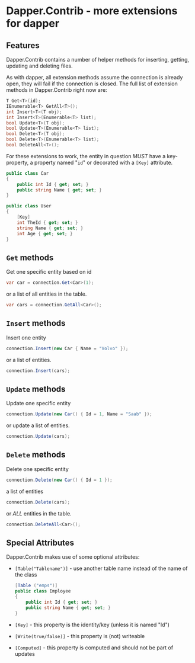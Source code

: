 Dapper.Contrib - more extensions for dapper
===========================================

Features
--------
Dapper.Contrib contains a number of helper methods for inserting, getting,
updating and deleting files.

As with dapper, all extension methods assume the connection is already open,
they will fail if the connection is closed. The full list of extension methods
in Dapper.Contrib right now are:

```csharp
T Get<T>(id);
IEnumerable<T> GetAll<T>();
int Insert<T>(T obj);
int Insert<T>(Enumerable<T> list);
bool Update<T>(T obj);
bool Update<T>(Enumerable<T> list);
bool Delete<T>(T obj);
bool Delete<T>(Enumerable<T> list);
bool DeleteAll<T>();
```

For these extensions to work, the entity in question _MUST_ have a
key-property, a property named "`id`" or decorated with a `[Key]` attribute.

```csharp
public class Car
{
    public int Id { get; set; }
    public string Name { get; set; }
}

public class User
{
    [Key]
    int TheId { get; set; }
    string Name { get; set; }
    int Age { get; set; }
}
```

`Get` methods
-------

Get one specific entity based on id

```csharp
var car = connection.Get<Car>(1);
```

or a list of all entities in the table.

```csharp
var cars = connection.GetAll<Car>();
```

`Insert` methods
-------

Insert one entity

```csharp
connection.Insert(new Car { Name = "Volvo" });
```

or a list of entities.

```csharp
connection.Insert(cars);
```



`Update` methods
-------
Update one specific entity

```csharp
connection.Update(new Car() { Id = 1, Name = "Saab" });
```

or update a list of entities.

```csharp
connection.Update(cars);
```

`Delete` methods
-------
Delete one specific entity

```csharp
connection.Delete(new Car() { Id = 1 });
```

a list of entities

```csharp
connection.Delete(cars);
```

or _ALL_ entities in the table.

```csharp
connection.DeleteAll<Car>();
```

Special Attributes
----------
Dapper.Contrib makes use of some optional attributes:

* `[Table("Tablename")]` - use another table name instead of the name of the class

	```csharp
    [Table ("emps")]
    public class Employee
    {
    	public int Id { get; set; }
        public string Name { get; set; }
    }
    ```
* `[Key]` - this property is the identity/key (unless it is named "Id")
* `[Write(true/false)]` -  this property is (not) writeable
* `[Computed]` - this property is computed and should not be part of updates


